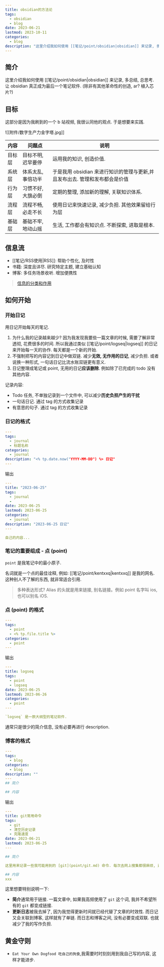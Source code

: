 ```yaml
---
title: obsidian的方法论
tags:
  - obsidian
  - blog
date: 2023-06-21
lastmod: 2023-10-11
categories:
  - blog
description: "这里介绍我如何使用 [[笔记/point/obsidian|obsidian]] 来记录, 多总结, 总思考. 让 obsidian 真正成为最后一个笔记软件. (除非有其他革命性的创造, ar? 植入芯片?)"
---
```


## 简介

这里介绍我如何使用 [[笔记/point/obsidian|obsidian]] 来记录, 多总结, 总思考. 让 obsidian 真正成为最后一个笔记软件. (除非有其他革命性的创造, ar? 植入芯片?)

## 目标

这部分是因为我刷到的一个 b 站视频, 我很认同他的观点. 于是想要来实践.

![[附件/数字生产力金字塔.jpg]]

| 内容   | 问题点             | 说明                                                                        |
| ------ | ------------------ | --------------------------------------------------------------------------- |
| 目标层 | 目标不明, 迟早要停 | 运用我的知识, 创造价值.                                                     |
| 系统层 | 体系太乱, 事倍功半 | 于是我用 obsidian 来进行知识的管理与更新,并且发布出去. 管理和发布都会是价值 |
| 行为层 | 习惯不好, 大旗必倒 | 定期的整理, 添加新的理解, 关联知识体系.                                     |
| 流程层 | 流程不畅, 必走不长 | 使用日记来快速记录, 减少负担. 其他效果留给行为层                            |
| 基础层 | 基础不牢, 地动山摇 | 生活, 工作都会有知识点. 不断探索, 进取是根本.                               |

## 信息流

- [[笔记/RSS使用|RSS]]: 帮助个性化, 及时性
- 书籍: 深度且详尽. 研究特定主题, 建立基础认知
- 博客: 多任务场景收听. 增加便携性

>  [信息的分类和作用](https://sspai.com/post/83011)

## 如何开始

### 开始日记

用日记开始每天的笔记.

1. 为什么我的记录越来越少? 因为我发现我要些一篇文章的时候, 需要了解非常透彻, 花费很多的时间. 所以我通过类似 [[笔记/point/logseq|logseq]] 的日记来开始每一天的协作. 每天都是一个新的开始.
2. 不强制把写的内容记到日记中做双链. 减少**无效, 无作用的日记**, 减少负担.  或者说换一种形式, 一句话日记比流水账双链更有意义.
3. 日记整理成笔记或 point, 无用的日记**应该删除**. 例如除了已完成的 todo 没有其他内容.

记录内容:

- Todo 任务, 不单独记录到一个文件中, 可以减少**历史负担产生的干扰**
- 一句话日记. 通过 tag 的方式收集记录
- 有意思的句子. 通过 tag 的方式收集记录

### 日记的格式

```yml
---
tags:
  - journal
  - 标题名称
categories:
  - journal
description: "<% tp.date.now("YYYY-MM-DD") %> 日记"
---
```

输出

```yml
---
title: "2023-06-25"
tags:
  - journal
  -
date: 2023-06-25
lastmod: 2023-06-25
categories:
  - journal
description: "2023-06-25 日记"
---

自己的内容...
```

### 笔记的重要组成 - 点 (point)

`point` 是我笔记中的最小原子.

名词就是一个点的最佳诠释, 例如: [[笔记/point/kentxxq|kentxxq]] 是我的网名. 这种别人不了解的东西, 就非常适合引用.

> 多种表达形式?
> Alias 的头就是用来链接, 别名链接。例如 point 名字叫 ios, 也可以别名 iOS.

### 点 (point) 的格式

```yml
---
tags:
  - point
  - <% tp.file.title %>
categories:
  - point
---
```

输出

```yml
---
title: logseq
tags:
  - point
  - logseq
date: 2023-06-25
lastmod: 2023-06-26
categories:
  - point
---

`logseq` 是一款大纲型的笔记软件.
```

通常只是很少的简介信息, 没有必要再进行 description.

### 博客的格式

```yml
---
tags:
  - blog
categories:
  - blog
description: ""
---
## 简介

## 内容
```

输出

```yml
---
title: git常用命令
tags:
  - git
  - 清空历史记录
  - 克隆速度
date: 2023-06-21
lastmod: 2023-06-25
---

## 简介

这里用来记录一些我可能用到的 [git](point/git.md) 命令. 每次去网上搜集都很麻烦, 还需要验证. 而这里的命令都经过了我的验证..

## 内容
xxx
```

这里想要特别说明一下:

- **简介**通常用于链接. 一篇文章中, 如果我高频使用了 `git` 这个词, 我并不希望所有的 `git` 都变成链接.
- **更新日志**被我去掉了, 因为我觉得更新时间就已经代替了文章的时效性. 而日记又会关联到博客, 这样就有了单链. 而日志和博客之间, 没有必要变成双联. 也就减少了我的写作负担.

## 黄金守则

- `Eat Your Own Dogfood 吃自己的狗食`,我需要时时刻刻用到我自己写的内容, 这样才能进步.
